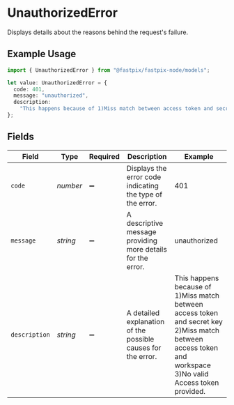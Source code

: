 # UnauthorizedError

Displays details about the reasons behind the request's failure.

## Example Usage

```typescript
import { UnauthorizedError } from "@fastpix/fastpix-node/models";

let value: UnauthorizedError = {
  code: 401,
  message: "unauthorized",
  description:
    "This happens because of 1)Miss match between access token and secret key 2)Miss match between access token and workspace 3)No valid Access token provided.",
};
```

## Fields

| Field                                                                                                                                                      | Type                                                                                                                                                       | Required                                                                                                                                                   | Description                                                                                                                                                | Example                                                                                                                                                    |
| ---------------------------------------------------------------------------------------------------------------------------------------------------------- | ---------------------------------------------------------------------------------------------------------------------------------------------------------- | ---------------------------------------------------------------------------------------------------------------------------------------------------------- | ---------------------------------------------------------------------------------------------------------------------------------------------------------- | ---------------------------------------------------------------------------------------------------------------------------------------------------------- |
| `code`                                                                                                                                                     | *number*                                                                                                                                                   | :heavy_minus_sign:                                                                                                                                         | Displays the error code indicating the type of the error.                                                                                                  | 401                                                                                                                                                        |
| `message`                                                                                                                                                  | *string*                                                                                                                                                   | :heavy_minus_sign:                                                                                                                                         | A descriptive message providing more details for the error.                                                                                                | unauthorized                                                                                                                                               |
| `description`                                                                                                                                              | *string*                                                                                                                                                   | :heavy_minus_sign:                                                                                                                                         | A detailed explanation of the possible causes for the error.<br/>                                                                                          | This happens because of 1)Miss match between access token and secret key 2)Miss match between access token and workspace 3)No valid Access token provided. |